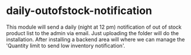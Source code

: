 # daily-outofstock-notification
This module will send a daily (night at 12 pm) notification of out of stock product list to the admin via email. Just uploading the folder will do the installation. After installing a backend area will where we can manage the 'Quantity limit to send low inventory notification'.  
